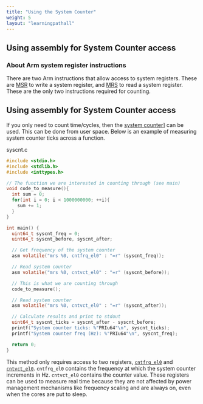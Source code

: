 ```yaml
---
title: "Using the System Counter"
weight: 5
layout: "learningpathall"
---
```

## Using assembly for System Counter access

### About Arm system register instructions

There are two Arm instructions that allow access to system registers. These are [MSR](https://developer.arm.com/documentation/dui0489/i/arm-and-thumb-instructions/msr--arm-register-to-system-coprocessor-register-) to write a system register, and [MRS](https://developer.arm.com/documentation/dui0489/i/arm-and-thumb-instructions/mrs--system-coprocessor-register-to-arm-register-) to read a system register. These are the only two instructions required for counting.

## Using assembly for System Counter access

If you only need to count time/cycles, then the [system counter](https://developer.arm.com/documentation/102379/0102/System-Counter?lang=en)] can be used. This can be done from user space. Below is an example of measuring system counter ticks across a function.

syscnt.c
``` c
#include <stdio.h>
#include <stdlib.h>
#include <inttypes.h>

// The function we are interested in counting through (see main)
void code_to_measure(){
  int sum = 0;
  for(int i = 0; i < 1000000000; ++i){
    sum += 1;
  }
}

int main() {
  uint64_t syscnt_freq = 0;
  uint64_t syscnt_before, syscnt_after;

  // Get frequency of the system counter
  asm volatile("mrs %0, cntfrq_el0" : "=r" (syscnt_freq));

  // Read system counter
  asm volatile("mrs %0, cntvct_el0" : "=r" (syscnt_before));

  // This is what we are counting through
  code_to_measure();

  // Read system counter
  asm volatile("mrs %0, cntvct_el0" : "=r" (syscnt_after));

  // Calculate results and print to stdout
  uint64_t syscnt_ticks = syscnt_after - syscnt_before;
  printf("System counter ticks: %"PRIu64"\n", syscnt_ticks);
  printf("System counter freq (Hz): %"PRIu64"\n", syscnt_freq);

  return 0;
}
```
This method only requires access to two registers, [`cntfrq_el0`](https://developer.arm.com/documentation/ddi0595/2020-12/AArch64-Registers/CNTFRQ-EL0--Counter-timer-Frequency-register?lang=en) and [`cntvct_el0`](https://developer.arm.com/documentation/ddi0595/2020-12/AArch64-Registers/CNTVCT-EL0--Counter-timer-Virtual-Count-register?lang=en). `cntfrq_el0` contains the frequency at which the system counter increments in Hz. `cntvct_el0` contains the counter value. These registers can be used to measure real time because they are not affected by power management mechanisms like frequency scaling and are always on, even when the cores are put to sleep.